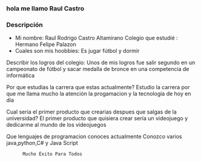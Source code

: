 ### hola me llamo Raul Castro 

### Descripción
- Mi nombre: Raul Rodrigo Castro Altamirano  Colegio que estudié : Hermano Felipe Palazon
- Cuales son mis hoobbies: Es jugar fútbol y dormir 

Describir los logros del colegio: Unos de mis logros fue salir segundo en  un campeonato de fútbol y sacar medalla de bronce en  una competencia  de informática  

Por que estudias la carrera que estas actualmente? Estudio la carrera por que me llama mucho la atención la progamacion y la tecnología de hoy en día

Cual seria el primer producto que crearias despues que salgas de la universidad? El primer producto que quisiera crear sería un videojuego y dedicarme al mundo de los videojuegos

Que lenguajes de programacion conoces actualmente Conozco varios java,python,C# y Java Script 
           
          Mucho Éxito Para Todos 
